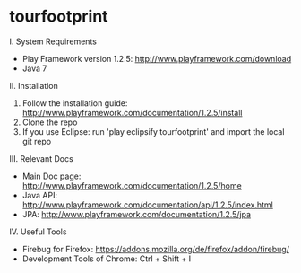 tourfootprint
=============

I. System Requirements
  - Play Framework version 1.2.5: http://www.playframework.com/download
  - Java 7

II. Installation
  1. Follow the installation guide: http://www.playframework.com/documentation/1.2.5/install
  2. Clone the repo
  3. If you use Eclipse: run 'play eclipsify tourfootprint' and import the local git repo

III. Relevant Docs
  - Main Doc page: http://www.playframework.com/documentation/1.2.5/home
  - Java API: http://www.playframework.com/documentation/api/1.2.5/index.html
  - JPA: http://www.playframework.com/documentation/1.2.5/jpa

IV. Useful Tools
  - Firebug for Firefox: https://addons.mozilla.org/de/firefox/addon/firebug/
  - Development Tools of Chrome: Ctrl + Shift + I
